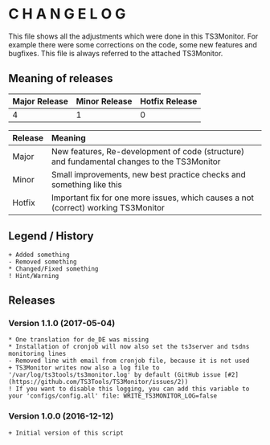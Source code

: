# C H A N G E L O G

This file shows all the adjustments which were done in this TS3Monitor. For example there were some corrections on the code, some new features and bugfixes. This file is always referred to the attached TS3Monitor.

## Meaning of releases

Major Release | Minor Release | Hotfix Release
:------------- | :------------- | :-------------
4 | 1 | 0

Release | Meaning
:------------- | :-------------
Major | New features, Re-development of code (structure) and fundamental changes to the TS3Monitor
Minor | Small improvements, new best practice checks and something like this
Hotfix | Important fix for one more issues, which causes a not (correct) working TS3Monitor

## Legend / History

	+ Added something
	- Removed something
	* Changed/Fixed something
	! Hint/Warning

## Releases

### Version 1.1.0 (2017-05-04)

	* One translation for de_DE was missing
	* Installation of cronjob will now also set the ts3server and tsdns monitoring lines
	- Removed line with email from cronjob file, because it is not used
	+ TS3Monitor writes now also a log file to '/var/log/ts3tools/ts3monitor.log' by default (GitHub issue [#2](https://github.com/TS3Tools/TS3Monitor/issues/2))
	! If you want to disable this logging, you can add this variable to your 'configs/config.all' file: WRITE_TS3MONITOR_LOG=false

### Version 1.0.0 (2016-12-12)

	+ Initial version of this script

